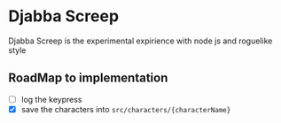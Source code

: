# Djabba Screep

Djabba Screep is the experimental expirience with node js and roguelike style

## RoadMap to implementation

- [ ] log the keypress
- [x] save the characters into `src/characters/{characterName}`
